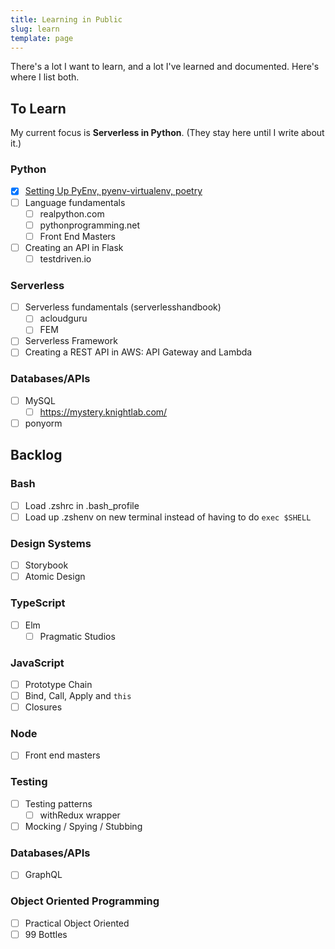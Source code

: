 ```yaml
---
title: Learning in Public
slug: learn
template: page
---
```


There's a lot I want to learn, and a lot I've learned and documented. Here's where I list both.

## To Learn

My current focus is **Serverless in Python**. (They stay here until I write about it.)

### Python
- [x] [Setting Up PyEnv, pyenv-virtualenv, poetry](/set-up-python-pyenv-virtualenv-poetry/)
- [ ] Language fundamentals
  - [ ] realpython.com
  - [ ] pythonprogramming.net
  - [ ] Front End Masters
- [ ] Creating an API in Flask
  - [ ] testdriven.io

### Serverless

- [ ] Serverless fundamentals (serverlesshandbook)
  - [ ] acloudguru 
  - [ ] FEM
- [ ] Serverless Framework
- [ ] Creating a REST API in AWS: API Gateway and Lambda

### Databases/APIs

- [ ] MySQL
  - [ ] https://mystery.knightlab.com/
- [ ] ponyorm

## Backlog

### Bash

- [ ] Load .zshrc in .bash_profile
- [ ] Load up .zshenv on new terminal instead of having to do `exec $SHELL`

### Design Systems

- [ ] Storybook
- [ ] Atomic Design

### TypeScript

- [ ] Elm
  - [ ] Pragmatic Studios

### JavaScript

- [ ] Prototype Chain
- [ ] Bind, Call, Apply and `this`
- [ ] Closures

### Node
- [ ] Front end masters

### Testing
- [ ] Testing patterns
  - [ ] withRedux wrapper
- [ ] Mocking / Spying / Stubbing

### Databases/APIs

- [ ] GraphQL

### Object Oriented Programming

- [ ] Practical Object Oriented
- [ ] 99 Bottles

<!-- ### JavaScript

#### Concepts

- [ ] Bitwise Operators
- [ ] Map, Set, WeakMap, and WeakSet
- [ ] Promises, Async/Await, Microtasks,and the Event Loop
- [ ] Generators

#### Document Object Model (DOM) and Web APIs

- [ ] Scrolling
- [ ] Drag and Drop
- [ ] WebSockets
- [ ] File Handling
- [ ] Cookies

### Networking

- [ ] Sockets

### Databases/APIs

- [ ] GraphQL
- [ ] NoSQL (MongoDB, Firebase)
- [ ] Swagger - UI, Codegen, Docs
- [ ] JWT token generation and client side handling

### DevOps and CI/CD

- [ ] Docker
- [ ] Creating a Pipeline

### Tools/Frameworks/Concepts

- [ ] Webpack
- [ ] Vuex
- [ ] Git
  - [ ] Merge, Rebase, Branch, Stash, Pull Request

### Computer Science

#### Algorithms

- [ ] Complexity (Big O notation)
  - [ ] Size complexity
  - [ ] Time complexity
- [ ] Sorting
  - [ ] Bubble
  - [ ] Insertion
  - [ ] Selection
  - [ ] Merge
  - [ ] Heap
  - [ ] Quick
- [ ] Searching
  - [ ] Binary search
- [ ] Pattern matching
- [ ] Recursion

#### Data Structures

- [ ] Lists
  - [ ] Arrays
  - [ ] Linked lists
    - [ ] Singly linked lists
    - [ ] Doubly linked lists
- [ ] Stack
- [ ] Queue
- [ ] Hash tables
- [ ] Trees
  - [ ] Binary tree
  - [ ] Segment tree
- [ ] Heap
- [ ] Graph

-->

<!-- ## Learned

This is not everything I know, but a good amount of the things I've documented since I started this site.

### JavaScript

#### Concepts

- [ ] [Syntax and Code Structure](/understanding-syntax-and-code-structure-in-javascript)
- [ ] [Variables, Scope and Hoisting](/understanding-variables-scope-hoisting-in-javascript)
- [ ] [Objects](/understanding-objects-in-javascript)
- [ ] [Object Methods](/how-to-use-object-methods-in-javascript)
- [ ] [Date and Time](/understanding-date-and-time-in-javascript)
- [ ] [Conditional Statements and Logic](/how-to-write-conditional-statements-in-javascript)
- [ ] [Switch](/how-to-use-the-switch-statement-in-javascript)
- [ ] [While and Do While Loops](/while-do-while-loops-javascript)
- [ ] [For Loops](/how-to-construct-for-loops-in-javascript)
- [ ] [Functions](/how-to-define-functions-in-javascript)
- [ ] [Prototypes and Inheritance](/understanding-prototypes-and-inheritance-in-javascript)
- [ ] [Classes](/understanding-classes-in-javascript)
- [ ] [ES6](/es6-syntax-and-feature-overview/)
- [ ] [Buffers](/bits-bytes-bases-and-a-hex-dump-javascript/)
- [ ] [MVC - Model View Controller](/javascript-mvc-todo-app)

#### Document Object Model (DOM)

- [ ] [The DOM](/introduction-to-the-dom)
- [ ] [DOM Tree and Nodes](/understanding-the-dom-tree-and-nodes)
- [ ] [Accessing the DOM](/how-to-access-elements-in-the-dom)
- [ ] [Traversing the DOM](/how-to-traverse-the-dom)
- [ ] [Changing the DOM](/how-to-make-changes-to-the-dom)
- [ ] [Events](/understanding-events-in-javascript)
- [ ] [Local and Session Storage](/how-to-use-local-storage-with-javascript/)

#### Frameworks/Libraries

- [ ] [React](/getting-started-with-react/)
  - [ ] [Hooks API](/crud-app-in-react-with-hooks/)
  - [ ] [Context API](/using-context-api-in-react/)

### CSS

- [ ] [Responsive (Media Queries, Breakpoints)](/you-dont-need-a-framework/)
- [ ] Critical render path
- [ ] Animation

### Git

- [ ] [Push, Pull, Commit](/getting-started-with-git/)
- [ ] Add remote upstream
- [ ] git remote prune origin

### Tools/Frameworks/Concepts

- [ ] [Mac Development](/setting-up-a-brand-new-mac-for-development/)
- [ ] [Command Line](/how-to-use-the-command-line-for-apple-macos-and-linux/)
- [ ] [Node.js Ecosystem](/how-to-install-and-use-node-js-and-npm-mac-and-windows/)
- [ ] [Express](https://code.tutsplus.com/tutorials/code-your-first-api-with-nodejs-and-express-set-up-the-server--cms-31698)
- [ ] [REST API](/how-to-connect-to-an-api-with-javascript/)
- [ ] [SSL/TLS](<(/https-ssl-tls-certificate-how-to/)>)
- [ ] [Bash](/how-to-create-and-use-bash-scripts/)
- [ ] [Object-Oriented Paradigm](/object-oriented-pattern-javascript-php-classes/)

### Databases

- [ ] [SQL](/overview-of-sql-commands-and-pdo-operations/)

#### Databases/APIs

- [ ] [Production Node.js, Express REST API with PostgreSQL + Deploying to Heroku](/node-express-postgresql-heroku)

### Testing

- [ ][javascript unit tests with jest or mocha](/unit-testing-in-javascript/)
- [ ] with Redux
- [ ] with async render formik
- [ ] other utils?
- [ ] mocking patterns -->
